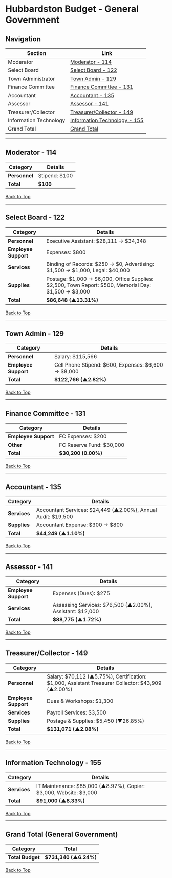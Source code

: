 # Hubbardston Budget - General Government

## Navigation
| Section                 | Link |
|-------------------------|------|
| Moderator              | [Moderator - 114](#moderator---114) |
| Select Board           | [Select Board - 122](#select-board---122) |
| Town Administrator     | [Town Admin - 129](#town-admin---129) |
| Finance Committee      | [Finance Committee - 131](#finance-committee---131) |
| Accountant            | [Accountant - 135](#accountant---135) |
| Assessor              | [Assessor - 141](#assessor---141) |
| Treasurer/Collector   | [Treasurer/Collector - 149](#treasurer-collector---149) |
| Information Technology | [Information Technology - 155](#information-technology---155) |
| Grand Total           | [Grand Total](#grand-total-general-government) |

---

## Moderator - 114
| Category  | Details |
|-----------|---------|
| **Personnel** | Stipend: $100 |
| **Total** | **$100** |

[Back to Top](#navigation)

---

## Select Board - 122
| Category  | Details |
|-----------|---------|
| **Personnel** | Executive Assistant: $28,111 → $34,348 |
| **Employee Support** | Expenses: $800 |
| **Services** | Binding of Records: $250 → $0, Advertising: $1,500 → $1,000, Legal: $40,000 |
| **Supplies** | Postage: $1,000 → $6,000, Office Supplies: $2,500, Town Report: $500, Memorial Day: $1,500 → $3,000 |
| **Total** | **$86,648 (▲13.31%)** |

[Back to Top](#navigation)

---

## Town Admin - 129
| Category  | Details |
|-----------|---------|
| **Personnel** | Salary: $115,566 |
| **Employee Support** | Cell Phone Stipend: $600, Expenses: $6,600 → $8,000 |
| **Total** | **$122,766 (▲2.82%)** |

[Back to Top](#navigation)

---

## Finance Committee - 131
| Category  | Details |
|-----------|---------|
| **Employee Support** | FC Expenses: $200 |
| **Other** | FC Reserve Fund: $30,000 |
| **Total** | **$30,200 (0.00%)** |

[Back to Top](#navigation)

---

## Accountant - 135
| Category  | Details |
|-----------|---------|
| **Services** | Accountant Services: $24,449 (▲2.00%), Annual Audit: $19,500 |
| **Supplies** | Accountant Expense: $300 → $800 |
| **Total** | **$44,249 (▲1.10%)** |

[Back to Top](#navigation)

---

## Assessor - 141
| Category  | Details |
|-----------|---------|
| **Employee Support** | Expenses (Dues): $275 |
| **Services** | Assessing Services: $76,500 (▲2.00%), Assistant: $12,000 |
| **Total** | **$88,775 (▲1.72%)** |

[Back to Top](#navigation)

---

## Treasurer/Collector - 149
| Category  | Details |
|-----------|---------|
| **Personnel** | Salary: $70,112 (▲5.75%), Certification: $1,000, Assistant Treasurer Collector: $43,909 (▲2.00%) |
| **Employee Support** | Dues & Workshops: $1,300 |
| **Services** | Payroll Services: $3,500 |
| **Supplies** | Postage & Supplies: $5,450 (▼26.85%) |
| **Total** | **$131,071 (▲2.08%)** |

[Back to Top](#navigation)

---

## Information Technology - 155
| Category  | Details |
|-----------|---------|
| **Services** | IT Maintenance: $85,000 (▲8.97%), Copier: $3,000, Website: $3,000 |
| **Total** | **$91,000 (▲8.33%)** |

[Back to Top](#navigation)

---

## Grand Total (General Government)
| Category  | Total |
|-----------|---------|
| **Total Budget** | **$731,340 (▲6.24%)** |

[Back to Top](#navigation)
